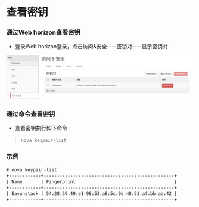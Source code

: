 # 查看密钥

### 通过Web horizon查看密钥

* 登录Web horizon登录，点击访问&安全----密钥对----显示密钥对

![KeyPairs_List](../Picture/keypairs_list1.jpg)

### 通过命令查看密钥

* 查看密钥执行如下命令

> ```nova keypair-list```

### 示例

```
# nova keypair-list
+------------+-------------------------------------------------+
| Name       | Fingerprint                                     |
+------------+-------------------------------------------------+
| Eayunstack | 54:28:69:49:e1:98:53:a8:5c:0d:48:61:af:bb:aa:42 |
+------------+-------------------------------------------------+
```
